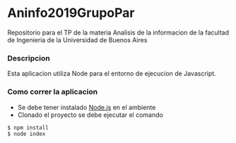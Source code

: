 # Aninfo2019GrupoPar
Repositorio para el TP de la materia Analisis de la informacion de la facultad de Ingenieria de la Universidad de Buenos Aires

### Descripcion

Esta aplicacion utiliza Node para el entorno de ejecucion de Javascript.

### Como correr la aplicacion

* Se debe tener instalado [Node.js](https://nodejs.org/es/) en el ambiente
* Clonado el proyecto se debe ejecutar el comando

```sh
$ npm install
$ node index
```
